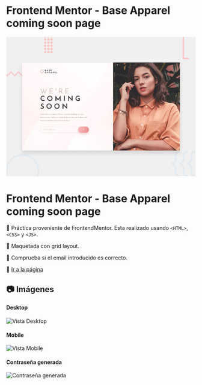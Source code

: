 # Frontend Mentor - Base Apparel coming soon page

![Design preview for the Base Apparel coming soon page coding challenge](./design/desktop-preview.jpg)


#  Frontend Mentor - Base Apparel coming soon page

:pushpin: Práctica proveniente de FrontendMentor. Esta realizado usando `<HTML>`, `<CSS>` y `<JS>`.

:pushpin: Maquetada con grid layout.

:pushpin: Comprueba si el email introducido es correcto.

:link: <a href="https://frontendmentor1-carlosmartedev.netlify.app/" target="_BLANK" title="¡Ir!">Ir a la página</a>


## :camera: Imágenes

#### Desktop

![Vista Desktop](./readme-images/desktop.PNG "Desktop")

#### Mobile

![Vista Mobile](./readme-images/mobile.PNG "Mobile")

#### Contraseña generada

![Contraseña generada](./readme-images/pass.PNG "Contraseña generada")
